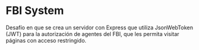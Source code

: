# FBI System
Desafío en que se crea un servidor con Express que utiliza JsonWebToken (JWT) para la autorización de agentes del FBI, que les permita visitar páginas con acceso restringido.
